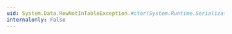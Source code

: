 ```yaml
---
uid: System.Data.RowNotInTableException.#ctor(System.Runtime.Serialization.SerializationInfo,System.Runtime.Serialization.StreamingContext)
internalonly: False
---
```

